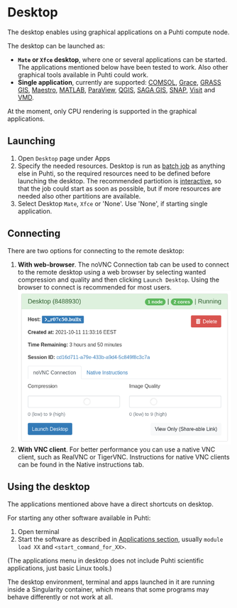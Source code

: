# Desktop
The desktop enables using graphical applications on a Puhti compute node.

The desktop can be launched as:

* **`Mate` or `Xfce` desktop**, where one or several applications can be started. The applications mentioned below have been tested to work. Also other graphical tools available in Puhti could work.
* **Single application**, currently are supported: [COMSOL](../../apps/comsol.md), [Grace](../../apps/grace.md), [GRASS GIS](../../apps/grass.md), [Maestro](../../apps/maestro.md), [MATLAB](../../apps/matlab.md), [ParaView](../../apps/paraview.md), [QGIS](../../apps/qgis.md), [SAGA GIS](../../apps/saga-gis.md), [SNAP](../../apps/snap.md), [Visit](../../apps/visit.md) and [VMD](../../apps/vmd.md).

At the moment, only CPU rendering is supported in the graphical applications.

## Launching
1. Open `Desktop` page under Apps 
2. Specify the needed resources. Desktop is run as [batch job](../running/getting-started.md) as anything else in Puhti, so the required resources need to be defined before launching the desktop. The recommended partiotion is [interactive](../running/interactive-usage.md), so that the job could start as soon as possible, but if more resources are needed also other partitions are available.
3. Select Desktop `Mate`, `Xfce` or 'None'. Use 'None', if starting single application.


## Connecting
There are two options for connecting to the remote desktop:

1. **With web-browser**. The noVNC Connection tab can be used to connect to the remote desktop using a web browser by selecting wanted compression and quality and then clicking `Launch Desktop`. Using the browser to connect is recommended for most users.
![](../../img/ood-vnc-connect.png)
2. **With VNC client**. For better performance you can use a native VNC client, such as RealVNC or TigerVNC. Instructions for native VNC clients can be found in the Native instructions tab.

## Using the desktop
The applications mentioned above have a direct shortcuts on desktop.

For starting any other software available in Puhti:

1. Open terminal
2. Start the software as described in [Applications section](../../apps/alpha.md), usually `module load XX` and `<start_command_for_XX>`.

(The applications menu in desktop does not include Puhti scientific applications, just basic Linux tools.)

The desktop environment, terminal and apps launched in it are running inside a Singularity container, which means that some programs may behave differently or not work at all. 
